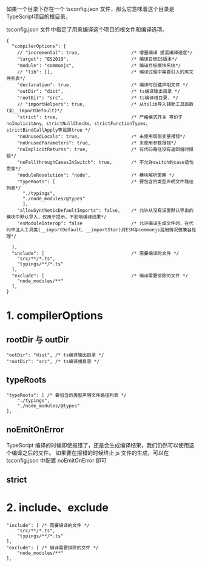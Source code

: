 如果一个目录下存在一个 tsconfig.json 文件，那么它意味着这个目录是TypeScript项目的根目录。

tsconfig.json 文件中指定了用来编译这个项目的根文件和编译选项。

```
{
  "compilerOptions": {
    // "incremental": true,                   /* 增量编译 提高编译速度*/
    "target": "ES2019",                       /* 编译目标ES版本*/
    "module": "commonjs",                     /* 编译目标模块系统*/
    // "lib": [],                             /* 编译过程中需要引入的库文件列表*/
    "declaration": true,                      /* 编译时创建声明文件 */
    "outDir": "dist",                         /* ts编译输出目录 */
    "rootDir": "src",                         /* ts编译根目录. */
    // "importHelpers": true,                 /* 从tslib导入辅助工具函数(如__importDefault)*/
    "strict": true,                           /* 严格模式开关 等价于noImplicitAny、strictNullChecks、strictFunctionTypes、strictBindCallApply等设置true */
    "noUnusedLocals": true,                   /* 未使用局部变量报错*/
    "noUnusedParameters": true,               /* 未使用参数报错*/
    "noImplicitReturns": true,                /* 有代码路径没有返回值时报错*/
    "noFallthroughCasesInSwitch": true,       /* 不允许switch的case语句贯穿*/
    "moduleResolution": "node",               /* 模块解析策略 */
    "typeRoots": [                            /* 要包含的类型声明文件路径列表*/
      "./typings",
      "./node_modules/@types"
      ],
    "allowSyntheticDefaultImports": false,    /* 允许从没有设置默认导出的模块中默认导入，仅用于提示，不影响编译结果*/
    "esModuleInterop": false                  /* 允许编译生成文件时，在代码中注入工具类(__importDefault、__importStar)对ESM与commonjs混用情况做兼容处理*/

  },
  "include": [                                /* 需要编译的文件 */
    "src/**/*.ts",
    "typings/**/*.ts"
  ],
  "exclude": [                                /* 编译需要排除的文件 */
    "node_modules/**"
  ],
}
```

# 1. compilerOptions

## rootDir 与 outDir

```
"outDir": "dist", /* ts编译输出目录 */
"rootDir": "src", /* ts编译根目录 */
```

## typeRoots

```
"typeRoots": [ /* 要包含的类型声明文件路径列表 */
    "./typings",
    "./node_modules/@types"
],
```

## noEmitOnError

TypeScript 编译的时候即使报错了，还是会生成编译结果，我们仍然可以使用这个编译之后的文件。
如果要在报错的时候终止 js 文件的生成，可以在 tsconfig.json 中配置 noEmitOnError 即可

## strict

# 2. include、exclude

```
"include": [ /* 需要编译的文件 */
    "src/**/*.ts",
    "typings/**/*.ts"
],
"exclude": [ /* 编译需要排除的文件 */
    "node_modules/**"
],
```